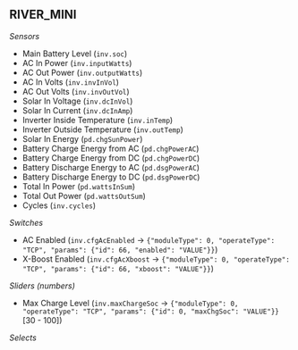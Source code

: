 ## RIVER_MINI

*Sensors*
- Main Battery Level (`inv.soc`)
- AC In Power (`inv.inputWatts`)
- AC Out Power (`inv.outputWatts`)
- AC In Volts (`inv.invInVol`)
- AC Out Volts (`inv.invOutVol`)
- Solar In Voltage (`inv.dcInVol`)
- Solar In Current (`inv.dcInAmp`)
- Inverter Inside Temperature (`inv.inTemp`)
- Inverter Outside Temperature (`inv.outTemp`)
- Solar In Energy (`pd.chgSunPower`)
- Battery Charge Energy from AC (`pd.chgPowerAC`)
- Battery Charge Energy from DC (`pd.chgPowerDC`)
- Battery Discharge Energy to AC (`pd.dsgPowerAC`)
- Battery Discharge Energy to DC (`pd.dsgPowerDC`)
- Total In Power (`pd.wattsInSum`)
- Total Out Power (`pd.wattsOutSum`)
- Cycles (`inv.cycles`)

*Switches*
- AC Enabled (`inv.cfgAcEnabled` -> `{"moduleType": 0, "operateType": "TCP", "params": {"id": 66, "enabled": "VALUE"}}`)
- X-Boost Enabled (`inv.cfgAcXboost` -> `{"moduleType": 0, "operateType": "TCP", "params": {"id": 66, "xboost": "VALUE"}}`)

*Sliders (numbers)*
- Max Charge Level (`inv.maxChargeSoc` -> `{"moduleType": 0, "operateType": "TCP", "params": {"id": 0, "maxChgSoc": "VALUE"}}` [30 - 100])

*Selects*


